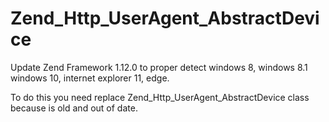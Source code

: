 # Zend_Http_UserAgent_AbstractDevice
Update Zend Framework 1.12.0 to proper detect windows 8, windows 8.1 windows 10, internet explorer 11, edge.

To do this you need replace Zend_Http_UserAgent_AbstractDevice class because is old and out of date.
